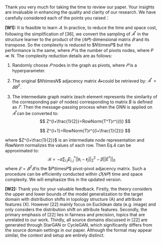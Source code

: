 Thank you very much for taking the time to review our paper. Your insights are invaluable in enhancing the quality and clarity of our research. We have carefully considered each of the points you raised：

**[W1]:** It is feasible to learn $𝐴$. In practice, to reduce the time and space cost, following the simplification of [36], we convert the sampling of $𝐴^*$ in the structure learner to the product of the $(𝑁𝑃)$-dimensional matrix $𝐵$ and its transpose. So the complexity is reduced to $𝑁\times𝑃$ but the performance is the same, where $𝑃$ is the number of pivots nodes, where $P \ll N$. The complexity reduction details are as follows:

1. Randomly choose $𝑃$ nodes in the graph as pivots, where $𝑃$ is a hyperparameter.

2. The original $𝑁\times𝑁$ adjacency matrix 𝐴∗could be retrieved by: $𝐴^*=𝐵𝐵^T$.

3. The intermediate graph matrix (each element represents the similarity of the corresponding pair of nodes) corresponding to matrix $B$ is defined as $𝑇$. Then the message-passing process when the GNN is applied on $𝐴^*$​can be converted to:
   $$
   Z^{l+\frac{1}{2}}=RowNorm(T^T)r^{(l)}
   $$

   $$
   Z^{l+1}=RowNorm(T)r^{(l+\frac{1}{2})}
   $$

where $Z^{l+\frac{1}{2}}$ is an intermediate node representation and 𝑅𝑜𝑤𝑁𝑜𝑟𝑚 normalizes the values of each row. Then Eq.4 can be approximated to:
$$
\mathcal{B} =-\alpha \sum_{i.j} {E}^*_{i,j} || \mathbf{r}_{i}-\mathbf{r}_{j} ||_2^2 - \beta ||{E}^*||_{0}
$$
where $𝐸=𝐵^T𝐵$ is the $𝑃\times𝑃$ pivot-pivot adjacency matrix. Such a procedure can be efficiently conducted within $𝑂(𝑁𝑃)$ time and space complexity. We will emphasize this in the updated version.

**[W2]:** Thank you for your valuable feedback. Firstly, the theory considers the upper and lower bounds of the model generalization to the target domain with distribution shifts in topology structure (A) and attribute features (X). However [22] mainly focus on Euclidean data (e.g. image) and only considers the distribution shift on attribute features. Secondly, the primary emphasis of [22] lies in fairness and precision, topics that are unrelated to our work. Thirdly, all source domains discussed in [22] are generated through StarGAN or CycleGAN, which significantly differs from the source domain settings in our paper. Although the format may appear similar, the context and setup are entirely distinct.

